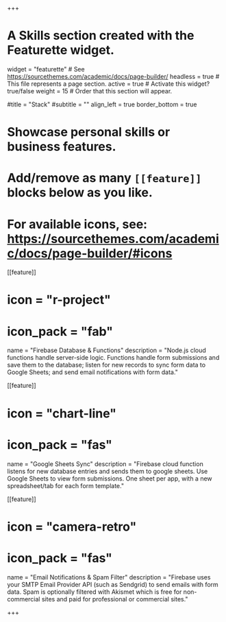 +++
# A Skills section created with the Featurette widget.
widget = "featurette"  # See https://sourcethemes.com/academic/docs/page-builder/
headless = true  # This file represents a page section.
active = true  # Activate this widget? true/false
weight = 15  # Order that this section will appear.

#title = "Stack"
#subtitle = ""
align_left = true
border_bottom = true

# Showcase personal skills or business features.
# 
# Add/remove as many `[[feature]]` blocks below as you like.
# 
# For available icons, see: https://sourcethemes.com/academic/docs/page-builder/#icons

[[feature]]
  # icon = "r-project"
  # icon_pack = "fab"
  name = "Firebase Database &amp; Functions"
  description = "Node.js cloud functions handle server-side logic.  Functions handle form submissions and save them to the database;  listen for new records to sync form data to Google Sheets; and send email notifications with form data."
  
[[feature]]
  # icon = "chart-line"
  # icon_pack = "fas"
  name = "Google Sheets Sync"
  description = "Firebase cloud function listens for new database entries and sends them to google sheets. Use Google Sheets to view form submissions. One sheet per app, with a new spreadsheet/tab for each form template."
  
[[feature]]
  # icon = "camera-retro"
  # icon_pack = "fas"
  name = "Email Notifications & Spam Filter"
  description = "Firebase uses your SMTP Email Provider API (such as Sendgrid) to send emails with form data. Spam is optionally filtered with Akismet which is free for non-commercial sites and paid for professional or commercial sites."

+++
